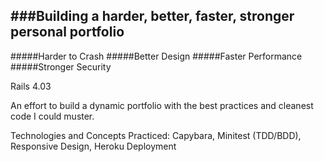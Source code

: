###Building a harder, better, faster, stronger personal portfolio
----

#####Harder to Crash
#####Better Design
#####Faster Performance
#####Stronger Security

Rails 4.03

An effort to build a dynamic portfolio with the best practices and cleanest code I could muster.

Technologies and Concepts Practiced:
Capybara, Minitest (TDD/BDD), Responsive Design, Heroku Deployment
